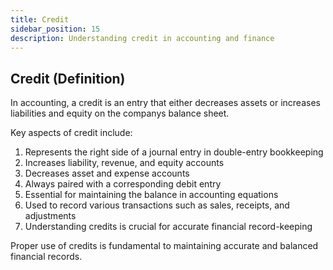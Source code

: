 ```yaml
---
title: Credit
sidebar_position: 15
description: Understanding credit in accounting and finance
---
```

## Credit (Definition)
In accounting, a credit is an entry that either decreases assets or increases liabilities and equity on the companys balance sheet.

Key aspects of credit include:
1. Represents the right side of a journal entry in double-entry bookkeeping
2. Increases liability, revenue, and equity accounts
3. Decreases asset and expense accounts
4. Always paired with a corresponding debit entry
5. Essential for maintaining the balance in accounting equations
6. Used to record various transactions such as sales, receipts, and adjustments
7. Understanding credits is crucial for accurate financial record-keeping

Proper use of credits is fundamental to maintaining accurate and balanced financial records.